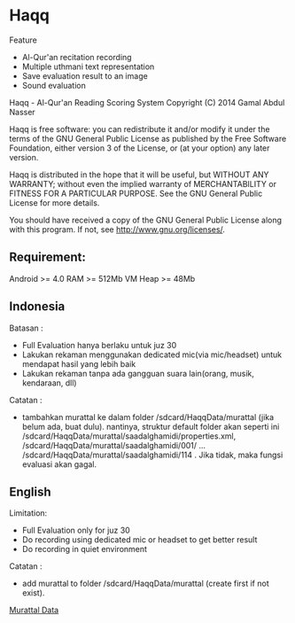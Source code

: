 Haqq
====

Feature
- Al-Qur'an recitation recording
- Multiple uthmani text representation
- Save evaluation result to an image
- Sound evaluation 

Haqq - Al-Qur'an Reading Scoring System
Copyright (C) 2014  Gamal Abdul Nasser

Haqq is free software: you can redistribute it and/or modify
it under the terms of the GNU General Public License as published by
the Free Software Foundation, either version 3 of the License, or
(at your option) any later version.

Haqq is distributed in the hope that it will be useful,
but WITHOUT ANY WARRANTY; without even the implied warranty of
MERCHANTABILITY or FITNESS FOR A PARTICULAR PURPOSE.  See the
GNU General Public License for more details.

You should have received a copy of the GNU General Public License
along with this program.  If not, see <http://www.gnu.org/licenses/>.

Requirement:
------------
Android >= 4.0
RAM >= 512Mb
VM Heap >= 48Mb

Indonesia
---------

Batasan :
- Full Evaluation hanya berlaku untuk juz 30
- Lakukan rekaman menggunakan dedicated mic(via mic/headset) untuk mendapat hasil yang lebih baik
- Lakukan rekaman tanpa ada gangguan suara lain(orang, musik, kendaraan, dll)

Catatan :

- tambahkan murattal ke dalam folder /sdcard/HaqqData/murattal (jika belum ada, buat dulu).
  nantinya, struktur default folder akan seperti ini /sdcard/HaqqData/murattal/saadalghamidi/properties.xml, /sdcard/HaqqData/murattal/saadalghamidi/001/ ...
  /sdcard/HaqqData/murattal/saadalghamidi/114 . Jika tidak, maka fungsi evaluasi akan gagal.

English
-------

Limitation:
- Full Evaluation only for juz 30
- Do recording using dedicated mic or headset to get better result
- Do recording in quiet environment

Catatan :

- add murattal to folder /sdcard/HaqqData/murattal (create first if not exist).

[Murattal Data][1]
 
[1]: https://drive.google.com/file/d/0B8IdF66FIvqGUzM4LTNXTnRDbzA/edit?usp=sharing
